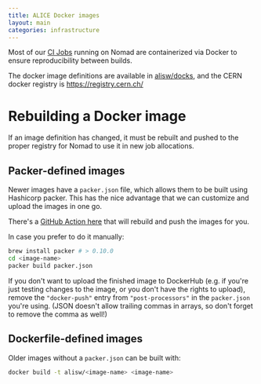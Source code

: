 ```yaml
---
title: ALICE Docker images
layout: main
categories: infrastructure
---
```


Most of our [CI Jobs][ci-jobs] running on Nomad are containerized via Docker to
ensure reproducibility between builds.

The docker image definitions are available in
[alisw/docks](https://github.com/alisw/docks), and the CERN docker registry is
<https://registry.cern.ch/>


# Rebuilding a Docker image

If an image definition has changed, it must be rebuilt and pushed to the proper
registry for Nomad to use it in new job allocations.


## Packer-defined images

Newer images have a ``packer.json`` file, which allows them to be built using
Hashicorp packer. This has the nice advantage that we can customize and upload
the images in one go. 

There's a [GitHub Action
here](https://github.com/alisw/docks/actions/workflows/push-docker-image.yml)
that will rebuild and push the images for you.

In case you prefer to do it manually:

```bash
brew install packer # > 0.10.0
cd <image-name>
packer build packer.json
```

If you don't want to upload the finished image to DockerHub (e.g. if you're just
testing changes to the image, or you don't have the rights to upload), remove
the `"docker-push"` entry from `"post-processors"` in the `packer.json` you're
using. (JSON doesn't allow trailing commas in arrays, so don't forget to remove
the comma as well!)

## Dockerfile-defined images

Older images without a `packer.json` can be built with:

```bash
docker build -t alisw/<image-name> <image-name>
```


[ci-jobs]: https://github.com/alisw/ci-jobs
[packer]: https://www.packer.io/

